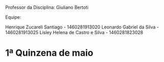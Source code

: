 Professor da Disciplina: Giuliano Bertoti 

 

Equipe:

Henrique Zucareli Santiago - 1460281913020
Leonardo Gabriel da Silva - 1460281913025
Lisley Helena de Castro e Silva - 1460281823028


# 1ª Quinzena de maio

